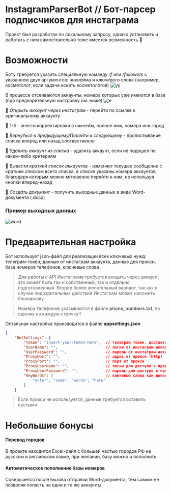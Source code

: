 # InstagramParserBot // Бот-парсер подписчиков для инстаграма
Проект был разработан по локальному запросу, однако установить и работать с ним самостоятельно тоже имеется возможность 💼

Возможности
===========
Боту требуется указать специальную команду */f* или */followers* с указанием двух аргументов: никнейма и ключевого слова (например, косметолог, если задача искать косметологов)
![уу](https://user-images.githubusercontent.com/52885982/186795153-e8c752cf-86a9-4a8f-8fdf-546c0ae6fd12.jpg)

В процессе отсеиваются аккаунты, номера которых уже имеются в базе (про предварительную настройку см. ниже)
![e](https://user-images.githubusercontent.com/52885982/186795281-16bb418d-8055-498d-a7f5-02f104df82ef.jpg)

🔷 *Открыть аккаунт через инстаграм* - перейти по ссылке к оригинальному аккаунту

🔷 *1-5* - внести корректировки в никнейм, полное имя, номера или город

🔷 *Вернуться к предыдущему/Перейти к следующему* - пролистывание списка вперед или назад соотвественно

🔷 *Удалить аккаунт из списка* - удалить аккаунт, если не подошел по каким-либо критериям

🔷 *Вывести краткий список аккаунтов* - изменяет текущее сообщение с кратким списком всего списка, в списке указаны номера аккаунтов, благодаря которым можно мгновенно перейти к ним, не используя кнопки вперед-назад

🔷 *Создать документ* - получить выходные данные в виде Word-документа (.docx)

### Пример выходных данных    
![word](https://user-images.githubusercontent.com/52885982/186796119-cff29162-d771-470e-b289-d895540fd36b.jpg)


Предварительная настройка
===========
Бот использует json-файл для реализации всех ключевых нужд: телеграм-токен, данные от инстаграм аккаунта, данные для прокси, база номеров телефонов, ключевые слова    
> Для работы с API Инстаграма требуется входить через аккаунт, это может быть так и собственный, так и отдельно подготовленный. Второе более желательный вариант, так как в случае подозрительных действий Инстаграм может наложить блокировку    

> Номера телефонов указываются в файле **phone_numbers.txt**, по одному на каждую строчку!!    

Остальная настройка производится в файле **appsettings.json**    

```json
{
    "BotSettings": {
        "Token": "insert-your-token-here",  // телеграм токен, достается через BotFather
        "UserName": "",                     // логин от инстаграм аккаунта
        "UserPassword": "",                 // пароль от инстаграм аккаунта
        "ProxyHost": "",                    // адрес от прокси (http)
        "ProxyPort": "",                    // порт от прокси
        "ProxyUserName": "",                // логин для доступа к прокси, если имеется
        "ProxyUserPassword": "",            // пароль для доступа к прокси, если имеется
        "KeyWords": [                       // ключевые слова как дополнительные критерии для поиска требуемых подписчиков
            "enter", "some", "words", "here"
        ]
    }
```
> Если прокси не используется, данные требуется оставить пустыми    

Небольшие бонусы
===========
#### Перевод городов
В проекте находится Excel-файл с большей частью городов РФ на русском и английском языке, при желании, базу можно и пополнить    

#### Автоматическое пополнение базы номеров
Совершается после вызова отправки Word-документа, тем самым не позволяя попасть на одни и те же аккаунты    
